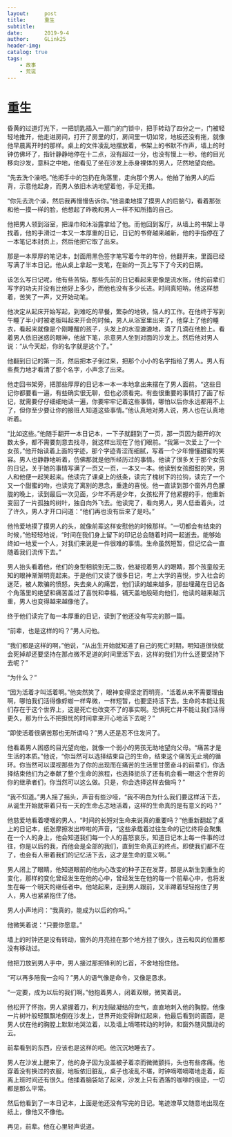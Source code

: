 ```yaml
---
layout:     post
title:      重生
subtitle:   
date:       2019-9-4
author:     GLink25
header-img: 
catalog: true
tags:
    - 故事
    - 荒诞
---
```


# 重生

昏黄的过道灯光下，一把钥匙插入一扇门的门锁中，把手转动了四分之一，门被轻轻地推开，他走进房间，打开了房里的灯，房间里一切如常，地板还没有拖，就像他早晨离开时的那样。桌上的文件凌乱地摆放着，书架上的书默不作声，墙上的时钟仿佛坏了，指针静静地停在十二点，没有超过一分，也没有慢上一秒。他的目光移向沙发，意料之中地，他看见了坐在沙发上赤身裸体的男人，茫然地望向他。

​​“先去洗个澡吧。”他把手中的包扔在角落里，走向那个男人。他拍了拍男人的后背，示意他起身，而男人依旧木讷地望着他，手足无措。

“你先去洗个澡，然后我再慢慢告诉你。”他温柔地摸了摸男人的后脑勺，看着那张和他一摸一样的脸，他想起了昨晚和男人一样不知所措的自己。

他把男人领到浴室，把澡巾和沐浴露拿给了他。而他回到客厅，从墙上的书架上寻找着，他的手滑过一本又一本厚重的日记，日记的书脊越来越新，他的手指停在了一本笔记本封页上，然后他把它取了出来。

那是一本厚厚的笔记本，封面用黑色签字笔写着今年的年份，他翻开来，里面已经写满了半本日记。他从桌上拿起一支笔，在新的一页上写下了今天的日期。

该怎么写日记呢，他有些苦恼，那些先前的日记看起来更像是流水账，他的前辈们写字的功夫并没有比他好上多少，而他也没有多少长进。时间真短呐，他这样想着，苦笑了一声，又开始动笔。

他决定从起床开始写起，到难吃的早餐，繁杂的地铁，恼人的工作。在他终于写到午睡了半小时被老板叫起来开会的时候，男人从浴室里出来了，他穿上了他的睡衣，看起来就像是个刚睡醒的孩子，头发上的水湿漉漉地，滴了几滴在他脸上。看着男人依旧迷惑的眼神，他放下笔，示意男人坐到对面的沙发上。然后他对男人说：“从今天起，你的名字就是这个了。”

他翻到日记的第一页，然后把本子倒过来，把那个小小的名字指给了男人。男人有些费力地才看清了那个名字，小声念了出来。

他走回书架旁，把那些厚厚的日记本一本一本地拿出来摆在了男人面前。“这些日记你都要看一遍，有些确实很无聊，但也必须看完。有些很重要的事情打了画了标记，就需要仔仔细细地读一遍，你要牢牢记着这些事情，哪怕以后你永远都用不上了，但你至少要让你的接班人知道这些事情。”他认真地对男人说，男人也在认真地听着。

“比如这些。”他随手翻开一本日记本，一下子就翻到了一页，那一页因为翻开的次数太多，都不需要刻意去找寻，就这样出现在了他们眼前。“我第一次爱上了一个女孩，”他开始读着上面的字迹，那个字迹青涩而细腻，写着一个少年懵懂甜蜜的笑容。男人也静静地听着，仿佛那就是他所经历过的事情。他读了很多关于那个女孩的日记，关于她的事情写满了一页又一页，一本又一本。他读到女孩甜甜的笑，男人和他便一起笑起来。他读完了课桌上的纸条，读完了槐树下的拉钩，读完了一个又一个甜蜜的吻，也读完了离别的思念，重逢的喜悦。他一直读到那个窗外月色朦胧的晚上，读到最后一次见面，少年不再是少年，女孩松开了他紧握的手，他重新变回了一片孤独的树叶，独自向外飞去。他读完了，看向男人，男人低垂着头，过了许久，男人才开口问道：“他们再也没有后来了是吗。”

他怜爱地摸了摸男人的头，就像前辈这样安慰他的时候那样。“一切都会有结束的时候，”他轻轻地说，“时间在我们身上留下的印记总会随着时间一起逝去。能够始终如一地爱一个人，对我们来说是一件很难的事情。生命虽然短暂，但记忆会一直随着我们流传下去。”

男人抬头看着他，他们的身型相貌别无二致，他凝视着男人的眼睛，那个孩童般无知的眼神渐渐明亮起来。于是他们又读了很多日记，考上大学的喜悦，步入社会的迷茫，被人欺骗的愤怒，失去亲人的痛苦，他们读的越来越多，那些埋藏在日记各个角落里的绝望和痛苦盖过了喜悦和幸福，铺天盖地般砸向他们，他读的越来越沉重，男人也变得越来越像他了。

终于他们读完了每一本厚重的日记，读到了他还没有写完的那一篇。

“前辈，也是这样的吗？”男人问他。

“我们都是这样的啊，”他说，“从出生开始就知道了自己的死亡时期，明知道很快就会死掉却还要坚持在那点微不足道的时间里活下去，这样的我们为什么还要坚持下去呢？”

“为什么？”

“因为活着才叫活着啊。”他突然笑了，眼神变得坚定而明亮，“活着从来不需要理由啊，哪怕我们活得像蜉蝣一样卑微，一样短暂，也要坚持活下去。生命的本能让我们存在于这个世界上，这是死亡也改变不了的事实啊。恐惧死亡并不能让我们活得更久，那为什么不把担忧的时间拿来开心地活下去呢？”

“即使活着很痛苦那也无所谓吗？”男人还是忍不住发问了。

他看着男人困惑的目光望向他，就像一个弱小的男孩无助地望向父母。“痛苦才是生活的本质。”他说，“你当然可以选择结束自己的生命，结束这个痛苦无止境的循环。你当然可以漠视那些为了你的出现而在痛苦的生活里甘愿奋斗的前辈们，你选择结束他们为之奉献了整个生命的旅程，也选择扼杀了还有机会看一眼这个世界的你的继承者们，你当然可以这么做。只是，你会选择这样去做吗？”

“我不知道。”男人摇了摇头，声音有些沙哑，“我不明白为什么我们要这样活下去，从诞生开始就带着只有一天的生命忐忑地活着，这样的生命真的是有意义的吗？”

他慈爱地看着哽咽的男人，“时间的长短对生命来说真的重要吗？”他重新翻起了桌上的日记本，纸张摩擦发出哗啦的声音，“这些承载着过往生命的记忆终将会聚集在一个人的身上，他会知道我们每一个人的喜怒哀乐，知道日记本上每一件事的过往，你是以后的我，而他会是全部的我们，直到生命真正的终点。即使我们都不在了，也会有人带着我们的记忆活下去，这才是生命的意义啊。”

男人闭上了眼睛，他知道眼前的他内心改变的种子正在发芽，那是从新生到重生的变化，那样的变化曾经发生在他的心中，曾经发生在他的每一个前辈心中，也将发生在每一个明天的继任者中。他站起来，走到男人跟前，又半蹲着轻轻抱住了男人，男人也紧紧抱住了他。

男人小声地问：“我真的，能成为以后的你吗。”

他微笑着说：“只要你愿意。”


墙上的时钟还是没有转动，窗外的月亮挂在那个地方挂了很久，连云和风的位置都没有移动过。

他把刀放到男人手中，男人接过那把锋利的匕首，不舍地抱住他。

“可以再多陪我一会吗？”男人的语气像是命令，又像是恳求。

“一定要，成为以后的我们啊。”他抱着男人，闭着双眼，微笑着说。

他松开了怀抱，男人紧握着刀，利刃划破凝结的空气，直直地刺入他的胸膛。他像一片树叶般轻飘飘地倒在沙发上，世界开始变得鲜红起来，他最后看到的画面，是男人伏在他的胸膛上默默地哭泣着，以及墙上嘀嗒转动的时钟，和窗外随风飘动的云。

前辈看到的东西，应该也是这样的吧。他沉沉地睡去了。



男人在沙发上醒来了，他的身子因为没盖被子着凉而微微颤抖，头也有些疼痛。他穿着没有换过的衣服，地板依旧脏乱，桌子也凌乱不堪，时钟嘀嗒嘀嗒地走着，距离上班时间还有很久。他揉着脑袋站了起来，沙发上只有洒落的咖啡的痕迹，一切都是那么平常。

然后他看到了一本日记本，上面是他还没有写完的日记。笔迹潦草又随意地出现在纸上，像他又不像他。

再见，前辈。他在心里轻声说道。 